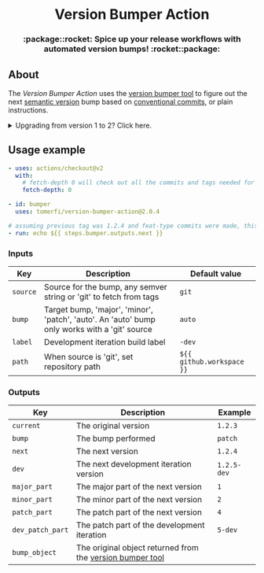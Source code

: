 <div align="center">
<h1>Version Bumper Action</h1>
<h3>:package::rocket: Spice up your release workflows with automated version bumps! :rocket::package:</h3>
</div>

## About

The _Version Bumper Action_ uses the [version bumper tool][version-bumper] to figure out the next
[semantic version][semver] bump based on [conventional commits][conventional-commits], or plain instructions.

<details>
<summary>Upgrading from version 1 to 2? Click here.</summary>

<p>
Successful upgrades examples:
<a href="https://github.com/TomerFi/alexa-skills-tester/commit/d19bea17a197cd91f52aec6790e8558d409c7134">alexa-skills-tester</a>,
<a href="https://github.com/TomerFi/github-viewer-stats/commit/9f424642a9bb89b980e7a1b36ed2b10911ec2617">github-viewer-stats</a>,
<a href="https://github.com/TomerFi/auto-me-bot/commit/d7e9f1f9fc8fe42fa091585bd736e21e3ab39cab">auto-me-bot</a>,
<a href="https://github.com/TomerFi/tomfi-archetypes/commit/4cc89ea6c5f9ab63a95aef53d932a73b46f22412">tomfi-archetypes</a>,
<a href="https://github.com/TomerFi/shabbat-api/commit/50af0d1454814ce257ce36d63792236661158fe6">shabbat-api</a>,

</p>

<h3>Version 3 introduced breaking changes</h3>
<ul>
<li>The action was rebuilt using Node.js.</li>
<li>
Changes in the action flags:
  <ul>
  <li><strong>changelog</strong> was removed.</li>
  <li><strong>preset</strong> was removed.</li>
  <li><strong>folder</strong> was changed to <strong>path</strong>. It's worth mentioning the folder/path requires a
    full path and not a folder relative to the workspace. (<em>folder</em> will eventually be removed).</li>
  <li><strong>bumpoverride</strong> was changed to <strong>bump</strong> (<em>bumpoverride</em> will eventually be removed).
  </li>
  </ul>
</li>
</ul>
</details>

## Usage example

```yaml
- uses: actions/checkout@v2
  with:
    # fetch-depth 0 will check out all the commits and tags needed for the bumper
    fetch-depth: 0

- id: bumper
  uses: tomerfi/version-bumper-action@2.0.4

# assuming previous tag was 1.2.4 and feat-type commits were made, this will print 1.3.0.
- run: echo ${{ steps.bumper.outputs.next }}
```

### Inputs

| Key       | Description                                                                                   | Default value             |
|-----------|-----------------------------------------------------------------------------------------------|---------------------------|
| `source`  | Source for the bump, any semver string or 'git' to fetch from tags                            | `git`                     |
| `bump`    | Target bump, 'major', 'minor', 'patch', 'auto'. An 'auto' bump only works with a 'git' source | `auto`                    |
| `label`   | Development iteration build label                                                             | `-dev`                    |
| `path`    | When source is 'git', set repository path                                                     | `${{ github.workspace }}` |

### Outputs

| Key              | Description                                                                 | Example     |
|------------------|-----------------------------------------------------------------------------|-------------|
| `current`        | The original version                                                        | `1.2.3`     |
| `bump`           | The bump performed                                                          | `patch`     |
| `next`           | The next version                                                            | `1.2.4`     |
| `dev`            | The next development iteration version                                      | `1.2.5-dev` |
| `major_part`     | The major part of the next version                                          | `1`         |
| `minor_part`     | The minor part of the next version                                          | `2`         |
| `patch_part`     | The patch part of the next version                                          | `4`         |
| `dev_patch_part` | The patch part of the development iteration                                 | `5-dev`     |
| `bump_object`    | The original object returned from the [version bumper tool][version-bumper] |             |

<!-- Real links -->
[semver]: https://semver.org/
[conventional-commits]: https://conventionalcommits.org
[version-bumper]: https://github.com/TomerFi/version-bumper

